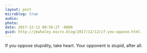 ```yaml
---
layout: post
microblog: true
audio: 
photo: 
date: 2017-12-12 00:56:27 -0800
guid: http://jbwhaley.micro.blog/2017/12/12/if-you-oppose.html
---
```

If you oppose stupidity, take heart. Your opponent is stupid, after all.
